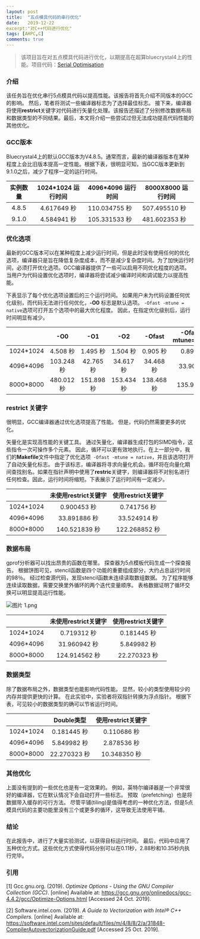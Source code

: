 ```yaml
---
layout: post
title:  "五点模具代码的串行优化"
date:   2019-12-22
excerpt:"对C++代码进行优化"
tags: [AHPC,C]
comments: true
---
```


> 该项目旨在对五点模具代码进行优化，以期提高在超算bluecrystal4上的性能。项目代码：[Serial Optimisation](https://github.com/shawvey/Serial-optimisation)



### 介绍

该任务旨在优化串行5点模具代码以提高性能。该报告将首先介绍不同版本的GCC的影响。 然后，笔者将测试一些编译器标志为了选择最佳标志。 接下来，编译器将使用**restrict**关键字对代码进行矢量化处理。该报告还描述了分别修改数据布局和数据类型的不同结果。最后，本文将介绍一些尝试过但无法成功提高代码性能的其他优化。



### GCC版本

Bluecrystal4上的默认GCC版本为V4.8.5。通常而言，最新的编译器版本在某种程度上会比旧版本提高一定性能。根据下表，很明显可知，当GCC版本更新到9.1.0之后，减少了程序一定的运行时间。

| 实例数量 | 1024*1024 运行时间 | 4096*4096 运行时间 | 8000X8000 运行时间 |
| :------: | :----------------: | ------------------ | ------------------ |
|  4.8.5   |    4.617649 秒     | 110.034755 秒      | 507.495510 秒      |
|  9.1.0   |    4.584941 秒     | 105.331533 秒      | 481.602353 秒      |



### 优化选项

最新的GCC版本可以在某种程度上减少运行时间，但是此时没有使用任何的优化选项，编译器只是旨在降低复杂度成本，而不是减少复杂度时间。为了加快运行时间，必须打开优化选项。GCC编译器提供了一些可以启用不同优化程度的选项。 当用户为代码设置优化选项时，编译器将尝试减少编译时间和调试能力以提高性能。

下表显示了每个优化选项设置后的三个运行时间。 如果用户未为代码设置任何优化级别，而代码无法进行任何优化，**-O0** 标志是默认选项。 `-Ofast -mtune = native`选项可打开五个选项中的最大优化程度。 因此，在指定优化级别后，运行时间明显有减少。

|           |    -O0     |    -O1     |    -O2     |   -Ofast   | -Ofast -mtune=native |
| :-------: | :--------: | :--------: | :--------: | :--------: | :------------------: |
| 1024*1024 |  4.508 秒  |  1.495 秒  |  1.504 秒  |  0.905 秒  |       0.897 秒       |
| 4096*4096 | 103.248 秒 | 42.765 秒  | 34.617 秒  | 34.468 秒  |      33.908 秒       |
| 8000*8000 | 480.012 秒 | 151.898 秒 | 153.434 秒 | 138.468 秒 |      135.999 秒      |



### restrict 关键字

很明显，GCC编译器通过优化选项提高了性能。 但是，代码仍然需要更多的优化。

矢量化是实现高性能的关键工具。 通过矢量化，编译器生成打包的SIMD指令，这些指令一次可操作多个元素。 因此，循环可以更有效地执行。在上一部分中，我们的**Makefile**文件中指定了优化选项` -Ofast -mtune = native`，并且该选项打开了自动矢量化标志。 由于该标志，编译器将寻求向量化机会。循环将在向量化期间查找别名。如果在指针声明中使用了**restric**关键字，则编译器将不对别名进行任何检查。因此，运行时间将缩短。下表展示了运行时间有一定减少。

|           | 未使用restrict关键字 | 使用restrict关键字 |
| :-------: | :------------------: | :----------------: |
| 1024*1024 |     0.900453 秒      |    0.741756 秒     |
| 4096*4096 |     33.891886 秒     |    33.524914 秒    |
| 8000*8000 |    140.521839 秒     |   122.268852 秒    |



### 数据布局

gprof分析器可以找出昂贵的函数在哪里。 探查器为5点模板代码生成一个探查报告。 根据饼图可见，stencil函数是四个功能的重要组成部分，大约占总运行时间的98％。 经过检查源代码，发现stencil函数未连续读取数组数据。 为了程序能够连续读取数据，需要交换里外循环的两个迭代变量顺序。 表格数据证明了循环交换可以明显提高运行性能。

![图片 1.png](https://i.loli.net/2019/12/23/LY5SQvNhbfs6CMB.png)



|           | 未使用restrict关键字 | 使用restrict关键字 |
| :-------: | :------------------: | :----------------: |
| 1024*1024 |     0.719312 秒      |    0.181445 秒     |
| 4096*4096 |     31.960942 秒     |    5.849982 秒     |
| 8000*8000 |    124.914562 秒     |    22.270323 秒    |



### 数据类型

除了数据布局之外，数据类型也能影响代码性能。 显然，较小的类型使用较少的内存并提供更快的计算。 在此实验中，实验者将双指针转换为浮点指针。 根据下表，可见较小的数据类型的确可以节省运行时间。



|           |  Double类型  | 使用restrict关键字 |
| :-------: | :----------: | :----------------: |
| 1024*1024 | 0.181445 秒  |    0.110686 秒     |
| 4096*4096 | 5.849982 秒  |    2.878536 秒     |
| 8000*8000 | 22.270323 秒 |    10.348350 秒    |



### 其他优化

上面没有提到的一些优化也是有一定效果的。 例如，英特尔编译器是一个非常很好的编译器，它在默认情况下会自动打开一些标志。 预取（prefetching）也是将数据带入缓存的可行方法。 尽管平铺(tiling)是值得考虑的一种优化方法，但是5点模具代码的主要功能里没有三个或更多的循环，这导致无法使用平铺。



### 结论

在此报告中，进行了大量实验测试，以获得目标运行时间。 最后，代码中应用了五种优化方式。这些优化方式使得代码分别可以在0.11秒，2.88秒和10.35秒内执行完毕。



### 引用

[1] Gcc.gnu.org. (2019). *Optimize Options - Using the GNU Compiler Collection (GCC)*. [online] Available at: https://gcc.gnu.org/onlinedocs/gcc-4.4.2/gcc/Optimize-Options.html [Accessed 24 Oct. 2019].

[2] Software.intel.com. (2019). *A* *Guide to Vectorization with Intel® C++ Compilers.* [online] Available at: https://software.intel.com/sites/default/files/m/4/8/8/2/a/31848-CompilerAutovectorizationGuide.pdf [Accessed 25 Oct. 2019].

